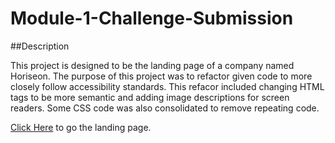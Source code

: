 # Module-1-Challenge-Submission

##Description

This project is designed to be the landing page of a company named Horiseon. The purpose of this project was to refactor given code to more closely follow accessibility standards. This refacor included changing HTML tags to be more semantic and adding image descriptions for screen readers. Some CSS code was also consolidated to remove repeating code.

[Click Here](https://lrodenyoder.github.io/Module-1-Challenge-Submission/) to go the landing page.